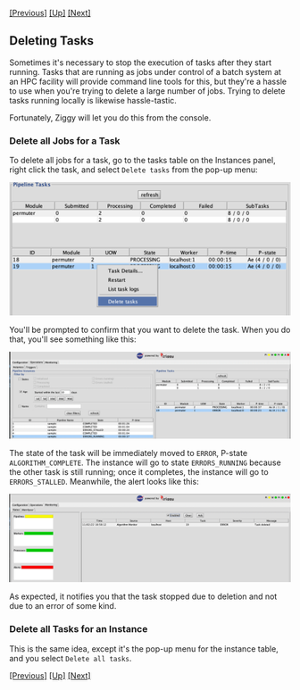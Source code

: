 <!-- -*-visual-line-*- -->

[[Previous]](rerun-task.md)
[[Up]](ziggy-gui-troubleshooting.md)
[[Next]](select-hpc.md)

## Deleting Tasks

Sometimes it's necessary to stop the execution of tasks after they start running. Tasks that are running as jobs under control of a batch system at an HPC facility will provide command line tools for this, but they're a hassle to use when you're trying to delete a large number of jobs. Trying to delete tasks running locally is likewise hassle-tastic. 

Fortunately, Ziggy will let you do this from the console. 

### Delete all Jobs for a Task

To delete all jobs for a task, go to the tasks table on the Instances panel, right click the task, and select `Delete tasks` from the pop-up menu:

![delete-task-menu-item](images/delete-task-menu-item.png)

You'll be prompted to confirm that you want to delete the task. When you do that, you'll see something like this:

![delete-in-progress](images/delete-in-progress.png)

The state of the task will be immediately moved to `ERROR`, P-state `ALGORITHM_COMPLETE`. The instance will go to state `ERRORS_RUNNING` because the other task is still running; once it completes, the instance will go to `ERRORS_STALLED`. Meanwhile, the alert looks like this:

![delete-alert](images/delete-alert.png)

As expected, it notifies you that the task stopped due to deletion and not due to an error of some kind. 

### Delete all Tasks for an Instance

This is the same idea, except it's the pop-up menu for the instance table, and you select `Delete all tasks`.

[[Previous]](rerun-task.md)
[[Up]](ziggy-gui-troubleshooting.md)
[[Next]](select-hpc.md)
